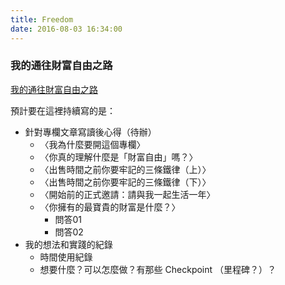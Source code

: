 ```yaml
---
title: Freedom
date: 2016-08-03 16:34:00
---
```


### 我的通往財富自由之路

[我的通往財富自由之路](/categories/我的通往財富自由之路/)

預計要在這裡持續寫的是：
- 針對專欄文章寫讀後心得（待辦）
    - 〈我為什麼要開這個專欄〉
    - 〈你真的理解什麼是「財富自由」嗎？〉
    - 〈出售時間之前你要牢記的三條鐵律（上）〉
    - 〈出售時間之前你要牢記的三條鐵律（下）〉
    - 〈開始前的正式邀請：請與我一起生活一年〉
    - 〈你擁有的最寶貴的財富是什麼？〉
        - 問答01
        - 問答02
- 我的想法和實踐的紀錄
    - 時間使用紀錄
    - 想要什麼？可以怎麼做？有那些 Checkpoint （里程碑？）？
